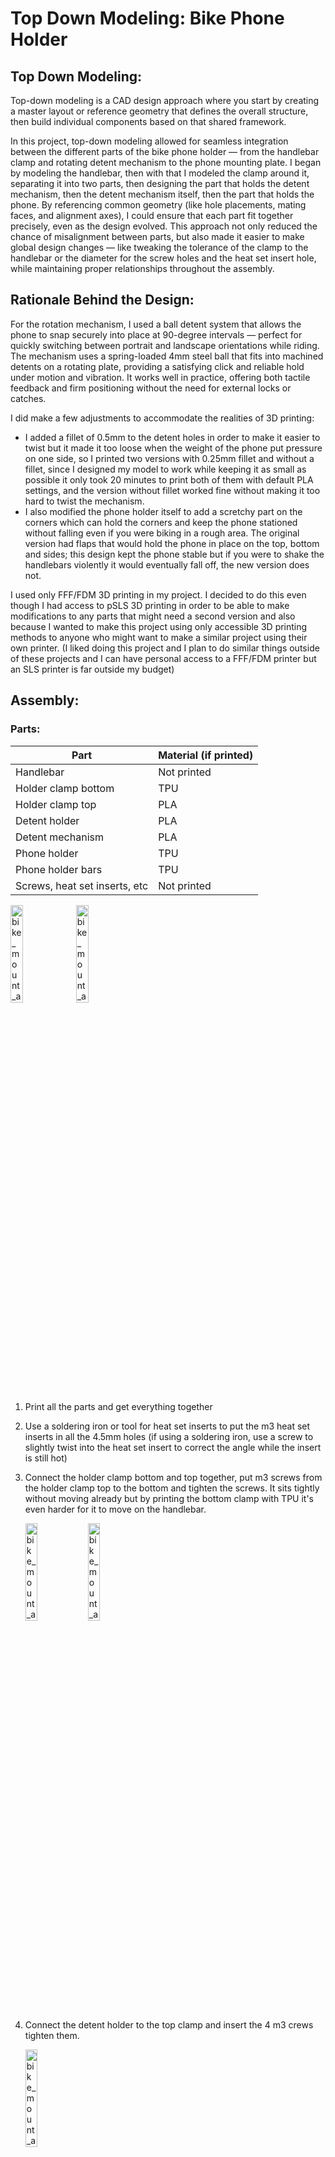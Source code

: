 # Top Down Modeling: Bike Phone Holder

## Top Down Modeling:
Top-down modeling is a CAD design approach where you start by creating a master layout or reference geometry that defines the overall structure, then build individual components based on that shared framework.

In this project, top-down modeling allowed for seamless integration between the different parts of the bike phone holder — from the handlebar clamp and rotating detent mechanism to the phone mounting plate.
I began by modeling the handlebar, then with that I modeled the clamp around it, separating it into two parts, then designing the part that holds the detent mechanism, then the detent mechanism itself, then the part that holds the phone.
By referencing common geometry (like hole placements, mating faces, and alignment axes), I could ensure that each part fit together precisely, even as the design evolved.
This approach not only reduced the chance of misalignment between parts, but also made it easier to make global design changes — like tweaking the tolerance of the clamp to the handlebar or the diameter for the screw holes and the heat set insert hole, while maintaining proper relationships throughout the assembly.

## Rationale Behind the Design:
For the rotation mechanism, I used a ball detent system that allows the phone to snap securely into place at 90-degree intervals — perfect for quickly switching between portrait and landscape orientations while riding. The mechanism uses a spring-loaded 4mm steel ball that fits into machined detents on a rotating plate, providing a satisfying click and reliable hold under motion and vibration. It works well in practice, offering both tactile feedback and firm positioning without the need for external locks or catches.

I did make a few adjustments to accommodate the realities of 3D printing: 
* I added a fillet of 0.5mm to the detent holes in order to make it easier to twist but it made it too loose when the weight of the phone put pressure on one side, so I printed two versions with 0.25mm fillet and without a fillet, since I designed my model to work while keeping it as small as possible it only took 20 minutes to print both of them with default PLA settings, and the version without fillet worked fine without making it too hard to twist the mechanism. 
* I also modified the phone holder itself to add a scretchy part on the corners which can hold the corners and keep the phone stationed without falling even if you were biking in a rough area. The original version had flaps that would hold the phone in place on the top, bottom and sides; this design kept the phone stable but if you were to shake the handlebars violently it would eventually fall off, the new version does not.

I used only FFF/FDM 3D printing in my project. I decided to do this even though I had access to pSLS 3D printing in order to be able to make modifications to any parts that might need a second version and also because I wanted to make this project using only accessible 3D printing methods to anyone who might want to make a similar project using their own printer. (I liked doing this project and I plan to do similar things outside of these projects and I can have personal access to a FFF/FDM printer but an SLS printer is far outside my budget)

## Assembly:
### Parts:
| Part | Material (if printed) |
| --- | --- |
| Handlebar | Not printed |
| Holder clamp bottom | TPU |
| Holder clamp top | PLA |
| Detent holder | PLA |
| Detent mechanism | PLA |
| Phone holder | TPU |
| Phone holder bars | TPU |
| Screws, heat set inserts, etc | Not printed |

<img src="images/bike_mount_assembly_top_parts.jpg" alt="bike_mount_assembly_top_parts" width="20%">
<img src="images/bike_mount_assembly_bot_parts.jpg" alt="bike_mount_assembly_bot_parts" width="20%">

1. Print all the parts and get everything together
2. Use a soldering iron or tool for heat set inserts to put the m3 heat set inserts in all the 4.5mm holes (if using a soldering iron, use a screw to slightly twist into the heat set insert to correct the angle while the insert is still hot)
3. Connect the holder clamp bottom and top together, put m3 screws from the holder clamp top to the bottom and tighten the screws. It sits tightly without moving already but by printing the bottom clamp with TPU it's even harder for it to move on the handlebar.
   
   <img src="images/bike_mount_assebly_clamps.jpg" alt="bike_mount_assembly1" width="20%">
   <img src="images/bike_mount_assembly_clamp_top.jpg" alt="bike_mount_assembly2" width="20%">

4. Connect the detent holder to the top clamp and insert the 4 m3 crews tighten them.

   <img src="images/bike_mount_assembly_detent_holder_screws.jpg" alt="bike_mount_assembly3" width="20%">

5. Place the detent mechanism twisted 90 degrees on top of the detent holder.
   
   <img src="images/bike_mount_assembly_detent_system1.jpg" alt="bike_mount_assembly4" width="20%">
   <img src="images/bike_mount_assembly_detent_system.jpg" alt="bike_mount_assembly5" width="20%">

   1. Place a 4mm ball into the open slots on the top and bottom of the detent holder. Let the steel balls rest against the detent holes of the detent mechanism and on top of the platform of the detent holder.
      
   <img src="images/bike_mount_assembly_detent_ball.jpg" alt="bike_mount_assembly6" width="20%">

   2. Insert springs into the slots, pushing the steel balls against the detent holes with one side of the spring and keeping it tightened with the wall of the detent holder.

   <img src="images/bike_mount_assembly_detent_spring.jpg" alt="bike_mount_assembly7" width="20%">

   3. Twist the detent mechanism so that the two flaps on either side now cover the open slots while the detent mechanism is not yet screwed in.
8. Insert an m3 screw of length at least 16mm into the hole in the middle of the detent mechanism, tighten it until it gets relatively difficult to tighten with an allen key. This will keep the detent mechanism in place and allow it to twist.

<img src="images/bike_mount_assembly_top_view.jpg" alt="bike_mount_assembly8" width="20%">
<img src="images/bike_mount_assembly_together1.jpg" alt="bike_mount_assembly9" width="20%">

   1. The detent mechanism is printed together with the cover for the detent system, so the system is only two parts. When the screw connecting the detent mechanism and the detent holder is tightened completely it will push the spring and lock it in place, this way even when the detent mechanism twists and temporarily leaves part of the spring open it will not fall out.
9. Connect the phone holder to the detent mechanism using m3 screws of 10mm or 12mm length.
   1. This will allow the screw to connect from the top of the phone holder (2mm thickness for phone holder's circular screw cavity) to the top of the detent mechanism (space between bottom of phone holder and top of detent mechanism depends on screw length of screw head, 3mm for my screw) and connect to the heat set inserts in the detent mechanism. The holes in the detent mechanism are 8mm long but right below the detent mechanism lies the head of the screws that connect the detent holder and the top clamp, so it's important that the screw doesn't go further than necessary while also minimizing the space between the phone holder and the detent mechanism.
11. Place phone in the phone holder, securing the flaps on the top, bottom and sides over the phone. Then twist the petal-like holes on the corners of the phone holder over the corners of the phone.
    1. Secure the phone holder bars on the top and bottom of the phone, securing the hooks on either side of the bars on the petal-like holes, this will increase the strength the phone holder has on the phone significantly while also making it possible for phones of different sizes to use the phone holder.
13. Twist the phone holder at 90 degree angles, when twisting the steel balls will lock into the detent hole whenever it can so that it looks in place.

## Generative Design Attempt:
I attempted to utilize generative design to optimize the phone holder part so that it uses the least amount of material while also maximizing the strength on the hold of the phone. I placed some theoretical forces on the phone holder itself and the detent mechanism which the whole model may experience as you are riding a bike. I then modified the preserve geometry and obstacle geometry and the manufacturing methods and other settings. However, I forgot to modify things like the materials and got some of the forces incorrect. This resulted in the image below, which shows a circle in the middle which represents the preserve geometry which will connect to the rest of the bike mount, then extending to the corners of the phone case and having something to hold the phone in the corners. Additionally, there is a bar at the top connecting the two top corners together for further strengthening the hold on the phone. Taking the result outputted by the generative design I modeled my the phone holder part itself to have the flaps on the sides just to provide some minimal hold on the phone since it wouldn't hurt but also made corner holders using a conic spline on each corner, then using a bar with a hook on the end to hold the corner areas together, this resulted in a holder for the phone which was unable to fall off no matter how much I tried.

<img src="images/bike_mount_generative_design.PNG" alt="bike_mount_gen_design" width="25%">

## Gallery:
<img src="images/bike_mount_main1.jpg" alt="bike_mount_main1" width="20%">
<img src="images/bike_mount_main2.jpg" alt="bike_mount_main2" width="20%">
<img src="images/bike_mount_main3.jpg" alt="bike_mount_main3" width="20%">
<img src="images/bike_mount_back1.jpg" alt="bike_mount_back1" width="20%">
<img src="images/bike_mount_bar1.jpg" alt="bike_mount_bar1" width="20%">
<img src="images/bike_mount_bar2.jpg" alt="bike_mount_bar2" width="20%">
<img src="images/bike_mount_bar3.jpg" alt="bike_mount_bar3" width="20%">
<img src="images/bike_mount_bar4.jpg" alt="bike_mount_bar4" width="20%">
<img src="images/bike_mount_bar5.jpg" alt="bike_mount_bar5" width="20%">
<img src="images/bike_mount_bar6.jpg" alt="bike_mount_bar6" width="20%">
<iframe src="https://giphy.com/embed/6cERrwuJLdPH6K0XlT" width="268" height="480" style="" frameBorder="0" class="giphy-embed" allowFullScreen></iframe><p><a href="https://giphy.com/gifs/6cERrwuJLdPH6K0XlT">via GIPHY</a></p>
<iframe src="https://giphy.com/embed/rVHIRapbRwbiAHC3gW" width="268" height="480" style="" frameBorder="0" class="giphy-embed" allowFullScreen></iframe><p><a href="https://giphy.com/gifs/rVHIRapbRwbiAHC3gW">via GIPHY</a></p>
### Cad Model:
<iframe src="https://vanderbilt643.autodesk360.com/g/shares/SH286ddQT78850c0d8a46f88249f9d41794b?mode=embed" width="640" height="480" allowfullscreen="true" webkitallowfullscreen="true" mozallowfullscreen="true"  frameborder="0"></iframe>